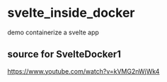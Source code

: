 # svelte_inside_docker
demo containerize a svelte app

## source for SvelteDocker1
https://www.youtube.com/watch?v=kVMG2nWjWk4


